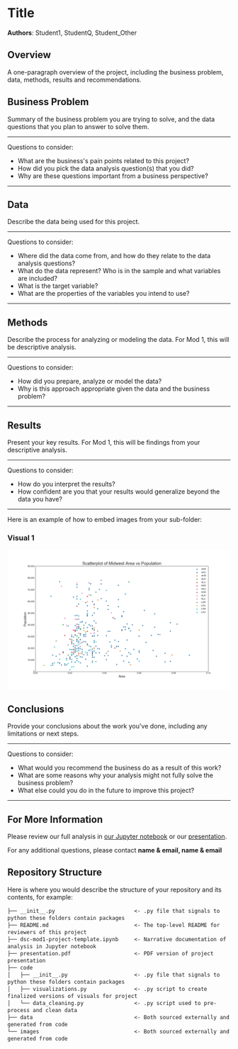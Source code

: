 # Title

**Authors**: Student1, StudentQ, Student_Other

## Overview

A one-paragraph overview of the project, including the business problem, data, methods, results and recommendations.

## Business Problem

Summary of the business problem you are trying to solve, and the data questions that you plan to answer to solve them.

***
Questions to consider:
* What are the business's pain points related to this project?
* How did you pick the data analysis question(s) that you did?
* Why are these questions important from a business perspective?
***

## Data

Describe the data being used for this project.

***
Questions to consider:
* Where did the data come from, and how do they relate to the data analysis questions?
* What do the data represent? Who is in the sample and what variables are included?
* What is the target variable?
* What are the properties of the variables you intend to use?
***

## Methods

Describe the process for analyzing or modeling the data. For Mod 1, this will be descriptive analysis. 

***
Questions to consider:
* How did you prepare, analyze or model the data?
* Why is this approach appropriate given the data and the business problem?
***

## Results

Present your key results. For Mod 1, this will be findings from your descriptive analysis.

***
Questions to consider:
* How do you interpret the results?
* How confident are you that your results would generalize beyond the data you have?
***

Here is an example of how to embed images from your sub-folder:

### Visual 1
![graph1](./images/viz1.png)

## Conclusions

Provide your conclusions about the work you've done, including any limitations or next steps.

***
Questions to consider:
* What would you recommend the business do as a result of this work?
* What are some reasons why your analysis might not fully solve the business problem?
* What else could you do in the future to improve this project?
***

## For More Information

Please review our full analysis in [our Jupyter notebook](./dsc-mod1-project-template.ipynb) or our [presentation](./DS_Project_Presentation_Template.pdf).

For any additional questions, please contact **name & email, name & email**

## Repository Structure

Here is where you would describe the structure of your repository and its contents, for example:

```
├── __init__.py                         <- .py file that signals to python these folders contain packages
├── README.md                           <- The top-level README for reviewers of this project
├── dsc-mod1-project-template.ipynb     <- Narrative documentation of analysis in Jupyter notebook
├── presentation.pdf                    <- PDF version of project presentation
├── code
│   ├── __init__.py                     <- .py file that signals to python these folders contain packages
│   ├── visualizations.py               <- .py script to create finalized versions of visuals for project
│   └── data_cleaning.py                <- .py script used to pre-process and clean data
├── data                                <- Both sourced externally and generated from code
└── images                              <- Both sourced externally and generated from code
```
